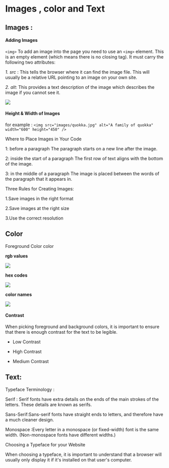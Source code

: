 # Images , color and Text

## Images :

#### Adding Images

`<img>` To add an image into the page you need to use an `<img>` element. This is an empty
element (which means there is no closing tag). It must carry the following two attributes:

*1. src* :
This tells the browser where
it can find the image file. This
will usually be a relative URL
pointing to an image on your
own site. 

*2. alt*:
This provides a text description
of the image which describes the
image if you cannot see it.

![](https://www.homeandlearn.co.uk/WD/images/chapter3/template_html.gif)

#### Height & Width of Images ####

for example :
`<img src="images/quokka.jpg" alt="A family of
quokka" width="600" height="450" />`

Where to Place Images
in Your Code

1: before a paragraph
The paragraph starts on a new
line after the image.

2: inside the start of a
paragraph
The first row of text aligns with
the bottom of the image.

3: in the middle of a
paragraph
The image is placed between the
words of the paragraph that it
appears in.

Three Rules for
Creating Images:

1.Save images in
the right format

2.Save images at
the right size

3.Use the correct
resolution

## Color 

Foreground Color
color

**rgb values**

![](https://i.pinimg.com/originals/c5/75/59/c57559cc53c5a62f5ccfce173dcf29b6.png)

**hex codes**

![](https://wondernote.org/wp-content/uploads/2019/03/Bright-Color-Palettes-Wondernote.jpg)

**color names**

![](https://static.boredpanda.com/blog/wp-content/uploads/2015/06/color-names-thesaurus-chart-infographic-fb__700.jpg)

#### Contrast ####
When picking foreground and background
colors, it is important to ensure that there is
enough contrast for the text to be legible.

* Low
Contrast

* High
Contrast

* Medium
Contrast

## Text:

Typeface Terminology :

Serif : Serif fonts have extra details on
the ends of the main strokes of
the letters. These details are
known as serifs.

Sans-Serif:Sans-serif fonts have straight
ends to letters, and therefore
have a much cleaner design.

Monospace :Every letter in a monospace (or
fixed-width) font is the same
width. (Non-monospace fonts
have different widths.)

Choosing a Typeface
for your Website

When choosing
a typeface, it
is important to
understand that a
browser will usually
only display it if it's
installed on that
user's computer.
